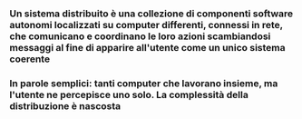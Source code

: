 <DefinitionBlock>

### Un **sistema distribuito** è una collezione di <Alert>componenti software autonomi</Alert> localizzati su computer differenti, connessi in rete, che comunicano e coordinano le loro azioni <Alert strong>scambiandosi messaggi</Alert> al fine di apparire all'utente come un <Alert>unico sistema coerente</Alert>

</DefinitionBlock>

<NoteBlock class="mt-8">

### In parole semplici: tanti computer che lavorano insieme, ma l'utente ne percepisce <Alert strong>uno solo</Alert>. La complessità della distribuzione è <Alert>nascosta</Alert>

</NoteBlock>
